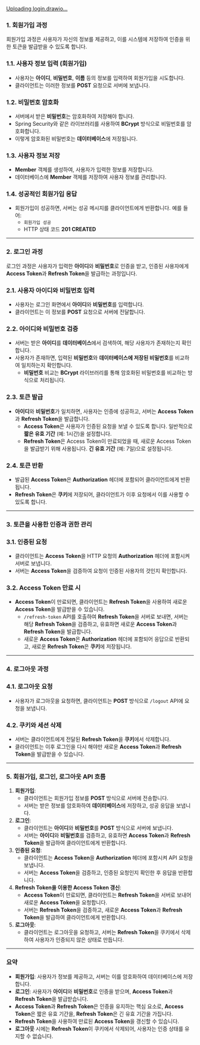 


[<mxfile host="app.diagrams.net" agent="Mozilla/5.0 (Windows NT 10.0; Win64; x64) AppleWebKit/537.36 (KHTML, like Gecko) Chrome/133.0.0.0 Safari/537.36" version="26.1.1">
  <diagram name="페이지-1" id="pOsH9RVspttnuCngmtYo">
    <mxGraphModel dx="400" dy="565" grid="1" gridSize="10" guides="1" tooltips="1" connect="1" arrows="1" fold="1" page="1" pageScale="1" pageWidth="827" pageHeight="1169" math="0" shadow="0">
      <root>
        <mxCell id="0" />
        <mxCell id="1" parent="0" />
        <mxCell id="9W6NtZwpuSmbqSNwthoX-11" value="" style="edgeStyle=orthogonalEdgeStyle;rounded=0;orthogonalLoop=1;jettySize=auto;html=1;" edge="1" parent="1" source="9W6NtZwpuSmbqSNwthoX-1" target="9W6NtZwpuSmbqSNwthoX-9">
          <mxGeometry relative="1" as="geometry" />
        </mxCell>
        <mxCell id="9W6NtZwpuSmbqSNwthoX-1" value="회원가입" style="rounded=1;whiteSpace=wrap;html=1;" vertex="1" parent="1">
          <mxGeometry x="80" y="40" width="120" height="40" as="geometry" />
        </mxCell>
        <mxCell id="9W6NtZwpuSmbqSNwthoX-29" value="" style="edgeStyle=orthogonalEdgeStyle;rounded=0;orthogonalLoop=1;jettySize=auto;html=1;" edge="1" parent="1" source="9W6NtZwpuSmbqSNwthoX-2" target="9W6NtZwpuSmbqSNwthoX-27">
          <mxGeometry relative="1" as="geometry" />
        </mxCell>
        <mxCell id="9W6NtZwpuSmbqSNwthoX-2" value="DB" style="shape=cylinder3;whiteSpace=wrap;html=1;boundedLbl=1;backgroundOutline=1;size=15;" vertex="1" parent="1">
          <mxGeometry x="720" y="260" width="60" height="80" as="geometry" />
        </mxCell>
        <mxCell id="9W6NtZwpuSmbqSNwthoX-3" value="DB" style="shape=cylinder3;whiteSpace=wrap;html=1;boundedLbl=1;backgroundOutline=1;size=15;" vertex="1" parent="1">
          <mxGeometry x="250" y="40" width="60" height="80" as="geometry" />
        </mxCell>
        <mxCell id="9W6NtZwpuSmbqSNwthoX-22" value="" style="edgeStyle=orthogonalEdgeStyle;rounded=0;orthogonalLoop=1;jettySize=auto;html=1;" edge="1" parent="1" source="9W6NtZwpuSmbqSNwthoX-4" target="9W6NtZwpuSmbqSNwthoX-21">
          <mxGeometry relative="1" as="geometry" />
        </mxCell>
        <mxCell id="9W6NtZwpuSmbqSNwthoX-4" value="로그인" style="rounded=1;whiteSpace=wrap;html=1;" vertex="1" parent="1">
          <mxGeometry x="520" y="40" width="120" height="40" as="geometry" />
        </mxCell>
        <mxCell id="9W6NtZwpuSmbqSNwthoX-15" value="" style="edgeStyle=orthogonalEdgeStyle;rounded=0;orthogonalLoop=1;jettySize=auto;html=1;" edge="1" parent="1" source="9W6NtZwpuSmbqSNwthoX-7" target="9W6NtZwpuSmbqSNwthoX-14">
          <mxGeometry relative="1" as="geometry" />
        </mxCell>
        <mxCell id="9W6NtZwpuSmbqSNwthoX-7" value="비밀번호 암호화" style="rounded=0;whiteSpace=wrap;html=1;" vertex="1" parent="1">
          <mxGeometry x="80" y="200" width="120" height="40" as="geometry" />
        </mxCell>
        <mxCell id="9W6NtZwpuSmbqSNwthoX-12" value="" style="edgeStyle=orthogonalEdgeStyle;rounded=0;orthogonalLoop=1;jettySize=auto;html=1;" edge="1" parent="1" source="9W6NtZwpuSmbqSNwthoX-9" target="9W6NtZwpuSmbqSNwthoX-7">
          <mxGeometry relative="1" as="geometry" />
        </mxCell>
        <mxCell id="9W6NtZwpuSmbqSNwthoX-9" value="&lt;font style=&quot;font-size: 11px;&quot;&gt;아이디 비밀번호 이름&lt;/font&gt;&lt;div&gt;&lt;font style=&quot;font-size: 11px;&quot;&gt;정보입력&lt;/font&gt;&lt;/div&gt;" style="shape=parallelogram;perimeter=parallelogramPerimeter;whiteSpace=wrap;html=1;fixedSize=1;" vertex="1" parent="1">
          <mxGeometry x="65" y="120" width="150" height="40" as="geometry" />
        </mxCell>
        <mxCell id="9W6NtZwpuSmbqSNwthoX-19" value="" style="edgeStyle=orthogonalEdgeStyle;rounded=0;orthogonalLoop=1;jettySize=auto;html=1;" edge="1" parent="1" source="9W6NtZwpuSmbqSNwthoX-14" target="9W6NtZwpuSmbqSNwthoX-18">
          <mxGeometry relative="1" as="geometry" />
        </mxCell>
        <mxCell id="9W6NtZwpuSmbqSNwthoX-20" value="" style="edgeStyle=orthogonalEdgeStyle;rounded=0;orthogonalLoop=1;jettySize=auto;html=1;" edge="1" parent="1" source="9W6NtZwpuSmbqSNwthoX-14" target="9W6NtZwpuSmbqSNwthoX-3">
          <mxGeometry relative="1" as="geometry" />
        </mxCell>
        <mxCell id="9W6NtZwpuSmbqSNwthoX-14" value="Member객체&lt;div&gt;생성하여 정보 저장&lt;/div&gt;" style="rounded=0;whiteSpace=wrap;html=1;" vertex="1" parent="1">
          <mxGeometry x="80" y="280" width="120" height="40" as="geometry" />
        </mxCell>
        <mxCell id="9W6NtZwpuSmbqSNwthoX-18" value="회원가입 성공" style="rounded=1;whiteSpace=wrap;html=1;" vertex="1" parent="1">
          <mxGeometry x="80" y="360" width="120" height="40" as="geometry" />
        </mxCell>
        <mxCell id="9W6NtZwpuSmbqSNwthoX-25" value="" style="edgeStyle=orthogonalEdgeStyle;rounded=0;orthogonalLoop=1;jettySize=auto;html=1;" edge="1" parent="1" source="9W6NtZwpuSmbqSNwthoX-21" target="9W6NtZwpuSmbqSNwthoX-24">
          <mxGeometry relative="1" as="geometry" />
        </mxCell>
        <mxCell id="9W6NtZwpuSmbqSNwthoX-21" value="&lt;font style=&quot;font-size: 11px;&quot;&gt;아이디 비밀번호&amp;nbsp;&lt;/font&gt;&lt;div&gt;&lt;span style=&quot;font-size: 11px; background-color: transparent; color: light-dark(rgb(0, 0, 0), rgb(255, 255, 255));&quot;&gt;정보입력&lt;/span&gt;&lt;/div&gt;" style="shape=parallelogram;perimeter=parallelogramPerimeter;whiteSpace=wrap;html=1;fixedSize=1;" vertex="1" parent="1">
          <mxGeometry x="505" y="120" width="150" height="40" as="geometry" />
        </mxCell>
        <mxCell id="9W6NtZwpuSmbqSNwthoX-26" value="" style="edgeStyle=orthogonalEdgeStyle;rounded=0;orthogonalLoop=1;jettySize=auto;html=1;" edge="1" parent="1" source="9W6NtZwpuSmbqSNwthoX-24" target="9W6NtZwpuSmbqSNwthoX-2">
          <mxGeometry relative="1" as="geometry">
            <Array as="points">
              <mxPoint x="740" y="220" />
            </Array>
          </mxGeometry>
        </mxCell>
        <mxCell id="9W6NtZwpuSmbqSNwthoX-24" value="아이디 비밀번호 검증" style="whiteSpace=wrap;html=1;" vertex="1" parent="1">
          <mxGeometry x="520" y="200" width="120" height="40" as="geometry" />
        </mxCell>
        <mxCell id="9W6NtZwpuSmbqSNwthoX-31" value="" style="edgeStyle=orthogonalEdgeStyle;rounded=0;orthogonalLoop=1;jettySize=auto;html=1;" edge="1" parent="1" source="9W6NtZwpuSmbqSNwthoX-27" target="9W6NtZwpuSmbqSNwthoX-30">
          <mxGeometry relative="1" as="geometry" />
        </mxCell>
        <mxCell id="9W6NtZwpuSmbqSNwthoX-27" value="검증 일치 확인" style="whiteSpace=wrap;html=1;" vertex="1" parent="1">
          <mxGeometry x="520" y="280" width="120" height="40" as="geometry" />
        </mxCell>
        <mxCell id="9W6NtZwpuSmbqSNwthoX-33" value="" style="edgeStyle=orthogonalEdgeStyle;rounded=0;orthogonalLoop=1;jettySize=auto;html=1;" edge="1" parent="1" source="9W6NtZwpuSmbqSNwthoX-30" target="9W6NtZwpuSmbqSNwthoX-32">
          <mxGeometry relative="1" as="geometry" />
        </mxCell>
        <mxCell id="9W6NtZwpuSmbqSNwthoX-30" value="Access Token&lt;div&gt;Refresh Token 발급&lt;/div&gt;" style="whiteSpace=wrap;html=1;" vertex="1" parent="1">
          <mxGeometry x="520" y="360" width="120" height="40" as="geometry" />
        </mxCell>
        <mxCell id="9W6NtZwpuSmbqSNwthoX-36" value="" style="edgeStyle=orthogonalEdgeStyle;rounded=0;orthogonalLoop=1;jettySize=auto;html=1;" edge="1" parent="1" source="9W6NtZwpuSmbqSNwthoX-32" target="9W6NtZwpuSmbqSNwthoX-35">
          <mxGeometry relative="1" as="geometry" />
        </mxCell>
        <mxCell id="9W6NtZwpuSmbqSNwthoX-32" value="Access Token&amp;nbsp;&lt;div&gt;클라이언트에게 반환&lt;/div&gt;&lt;div&gt;Refresh Token&lt;/div&gt;&lt;div&gt;쿠키저장&lt;/div&gt;" style="whiteSpace=wrap;html=1;" vertex="1" parent="1">
          <mxGeometry x="520" y="440" width="120" height="80" as="geometry" />
        </mxCell>
        <mxCell id="9W6NtZwpuSmbqSNwthoX-35" value="로그인 완료" style="whiteSpace=wrap;html=1;" vertex="1" parent="1">
          <mxGeometry x="520" y="560" width="120" height="40" as="geometry" />
        </mxCell>
      </root>
    </mxGraphModel>
  </diagram>
</mxfile>
Uploading login.drawio…]()


### **1. 회원가입 과정**

회원가입 과정은 사용자가 자신의 정보를 제공하고, 이를 시스템에 저장하여 인증을 위한 토큰을 발급받을 수 있도록 합니다.

### **1.1. 사용자 정보 입력 (회원가입)**

- 사용자는 **아이디**, **비밀번호**, **이름** 등의 정보를 입력하여 회원가입을 시도합니다.
- 클라이언트는 이러한 정보를 **POST** 요청으로 서버에 보냅니다.

### **1.2. 비밀번호 암호화**

- 서버에서 받은 **비밀번호**는 암호화하여 저장해야 합니다.
- Spring Security와 같은 라이브러리를 사용하여 **BCrypt** 방식으로 비밀번호를 암호화합니다.
- 이렇게 암호화된 비밀번호는 **데이터베이스**에 저장됩니다.

### **1.3. 사용자 정보 저장**

- **Member** 객체를 생성하여, 사용자가 입력한 정보를 저장합니다.
- 데이터베이스에 **Member** 객체를 저장하여 사용자 정보를 관리합니다.

### **1.4. 성공적인 회원가입 응답**

- 회원가입이 성공하면, 서버는 성공 메시지를 클라이언트에게 반환합니다. 예를 들어:
    - `회원가입 성공`
    - HTTP 상태 코드 **201 CREATED**

---

### **2. 로그인 과정**

로그인 과정은 사용자가 입력한 **아이디**와 **비밀번호**로 인증을 받고, 인증된 사용자에게 **Access Token**과 **Refresh Token**을 발급하는 과정입니다.

### **2.1. 사용자 아이디와 비밀번호 입력**

- 사용자는 로그인 화면에서 **아이디**와 **비밀번호**를 입력합니다.
- 클라이언트는 이 정보를 **POST** 요청으로 서버에 전달합니다.

### **2.2. 아이디와 비밀번호 검증**

- 서버는 받은 **아이디**를 **데이터베이스**에서 검색하여, 해당 사용자가 존재하는지 확인합니다.
- 사용자가 존재하면, 입력된 **비밀번호**와 **데이터베이스에 저장된 비밀번호**를 비교하여 일치하는지 확인합니다.
    - **비밀번호** 비교는 **BCrypt** 라이브러리를 통해 암호화된 비밀번호를 비교하는 방식으로 처리됩니다.

### **2.3. 토큰 발급**

- **아이디**와 **비밀번호**가 일치하면, 사용자는 인증에 성공하고, 서버는 **Access Token**과 **Refresh Token**을 발급합니다.
    - **Access Token**은 사용자가 인증된 요청을 보낼 수 있도록 합니다. 일반적으로 **짧은 유효 기간** (예: 1시간)을 설정합니다.
    - **Refresh Token**은 Access Token이 만료되었을 때, 새로운 Access Token을 발급받기 위해 사용됩니다. **긴 유효 기간** (예: 7일)으로 설정됩니다.

### **2.4. 토큰 반환**

- 발급된 **Access Token**은 **Authorization** 헤더에 포함되어 클라이언트에게 반환됩니다.
- **Refresh Token**은 **쿠키**에 저장되어, 클라이언트가 이후 요청에서 이를 사용할 수 있도록 합니다.

---

### **3. 토큰을 사용한 인증과 권한 관리**

### **3.1. 인증된 요청**

- 클라이언트는 **Access Token**을 HTTP 요청의 **Authorization** 헤더에 포함시켜 서버로 보냅니다.
- 서버는 **Access Token**을 검증하여 요청이 인증된 사용자의 것인지 확인합니다.

### **3.2. Access Token 만료 시**

- **Access Token**이 만료되면, 클라이언트는 **Refresh Token**을 사용하여 새로운 **Access Token**을 발급받을 수 있습니다.
    - `/refresh-token` API를 호출하여 **Refresh Token**을 서버로 보내면, 서버는 해당 **Refresh Token**을 검증하고, 유효하면 새로운 **Access Token**과 **Refresh Token**을 발급합니다.
    - 새로운 **Access Token**은 **Authorization** 헤더에 포함되어 응답으로 반환되고, 새로운 **Refresh Token**은 **쿠키**에 저장됩니다.

---

### **4. 로그아웃 과정**

### **4.1. 로그아웃 요청**

- 사용자가 로그아웃을 요청하면, 클라이언트는 **POST** 방식으로 `/logout` API에 요청을 보냅니다.

### **4.2. 쿠키와 세션 삭제**

- 서버는 클라이언트에게 전달된 **Refresh Token**을 **쿠키**에서 삭제합니다.
- 클라이언트는 이후 로그인을 다시 해야만 새로운 **Access Token**과 **Refresh Token**을 발급받을 수 있습니다.

---

### **5. 회원가입, 로그인, 로그아웃 API 흐름**

1. **회원가입**:
    - 클라이언트는 회원가입 정보를 **POST** 방식으로 서버에 전송합니다.
    - 서버는 받은 정보를 암호화하여 **데이터베이스**에 저장하고, 성공 응답을 보냅니다.
2. **로그인**:
    - 클라이언트는 **아이디**와 **비밀번호**를 **POST** 방식으로 서버에 보냅니다.
    - 서버는 **아이디**와 **비밀번호**를 검증하고, 유효하면 **Access Token**과 **Refresh Token**을 발급하여 클라이언트에게 반환합니다.
3. **인증된 요청**:
    - 클라이언트는 **Access Token**을 **Authorization** 헤더에 포함시켜 API 요청을 보냅니다.
    - 서버는 **Access Token**을 검증하고, 인증된 요청인지 확인한 후 응답을 반환합니다.
4. **Refresh Token을 이용한 Access Token 갱신**:
    - **Access Token**이 만료되면, 클라이언트는 **Refresh Token**을 서버로 보내어 새로운 **Access Token**을 요청합니다.
    - 서버는 **Refresh Token**을 검증하고, 새로운 **Access Token**과 **Refresh Token**을 발급하여 클라이언트에게 반환합니다.
5. **로그아웃**:
    - 클라이언트는 로그아웃을 요청하고, 서버는 **Refresh Token**을 쿠키에서 삭제하여 사용자가 인증되지 않은 상태로 만듭니다.

---

### **요약**

- **회원가입**: 사용자가 정보를 제공하고, 서버는 이를 암호화하여 데이터베이스에 저장합니다.
- **로그인**: 사용자가 **아이디**와 **비밀번호**로 인증을 받으며, **Access Token**과 **Refresh Token**을 발급받습니다.
- **Access Token**과 **Refresh Token**은 인증을 유지하는 핵심 요소로, **Access Token**은 짧은 유효 기간을, **Refresh Token**은 긴 유효 기간을 가집니다.
- **Refresh Token**을 사용하여 만료된 **Access Token**을 갱신할 수 있습니다.
- **로그아웃** 시에는 **Refresh Token**이 쿠키에서 삭제되어, 사용자는 인증 상태를 유지할 수 없습니다.
